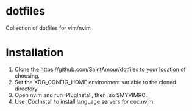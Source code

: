 # dotfiles
Collection of dotfiles for vim/nvim

# Installation
1. Clone the https://github.com/SaintAmour/dotfiles to your location of choosing.
2. Set the XDG_CONFIG_HOME environment variable to the cloned directory.
3. Open nvim and run :PlugInstall, then :so $MYVIMRC.
4. Use :CocInstall to install language servers for coc.nvim.

